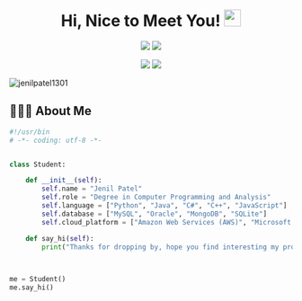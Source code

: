 
<h1 align="center">
  Hi, Nice to Meet You! <img src="https://media.giphy.com/media/hvRJCLFzcasrR4ia7z/giphy.gif" width="30px">
</h1>




<p align="center">   
  <a href="mailto:jenilp110@gmail.com" target="_blank"><img src="https://img.shields.io/badge/-Email-0D1117?style=for-the-badge&logo=gmail&logoColor=0078D4"></a>
  <a href="https://linkedin.com/in/jenilpatel1301/" target="_blank"><img src="https://img.shields.io/badge/-LinkedIn-0D1117?style=for-the-badge&logo=linkedin&logoColor=0078D4"></a>
  </p>
  
  <p align="center">
  <a href="http://jenilpatel1301.github.io/" target="_blank"><img src="https://img.shields.io/badge/Portfolio-red"></a>
  <a href="https://github.com/jenilpatel1301/jenilpatel1301.github.io/blob/main/JenilResume.pdf" target="_blank"><img src="https://img.shields.io/badge/Resume-blue"></a>
    <!--https://dev.to/envoy_/150-badges-for-github-pnk-->
</p>

<p align="left"> <img src="https://komarev.com/ghpvc/?username=jenilpatel1301&label=Profile%20views&color=0e75b6&style=flat" alt="jenilpatel1301" /> </p>

## 👨🏻‍💻 About Me

```python
#!/usr/bin
# -*- coding: utf-8 -*-


class Student:

    def __init__(self):
        self.name = "Jenil Patel"
        self.role = "Degree in Computer Programming and Analysis"
        self.language = ["Python", "Java", "C#", "C++", "JavaScript"]
        self.database = ["MySQL", "Oracle", "MongoDB", "SQLite"]
        self.cloud_platform = ["Amazon Web Services (AWS)", "Microsoft Azure"]

    def say_hi(self):
        print("Thanks for dropping by, hope you find interesting my profile :)")

    

me = Student()
me.say_hi()
```

